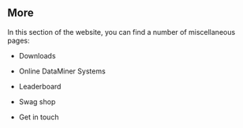 ## More

In this section of the website, you can find a number of miscellaneous pages:

- Downloads

- Online DataMiner Systems

- Leaderboard

- Swag shop

- Get in touch

 

